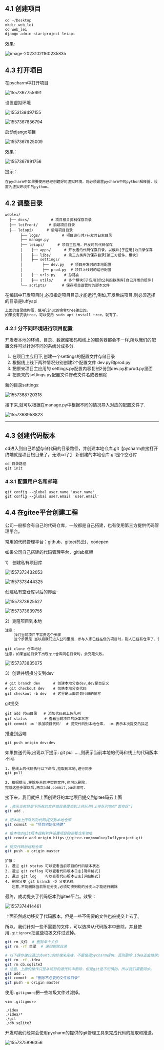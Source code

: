 ## 4.1 创建项目

```python
cd ~/Desktop
mkdir web_lei
cd web_lei
django-admin startproject leiapi
```

效果:

![image-20231021160235835](3.项目搭建.assets/image-20231021160235835.png)



## 4.3 打开项目

在pycharm中打开项目

![1557367755691](3.项目搭建.assets/1557367755691.png)

设置虚拟环境

![1553139497155](3.项目搭建.assets/1553139497155.png)



![1557367856794](3.项目搭建.assets/1557367856794.png)



启动django项目

![1557367925009](3.项目搭建.assets/1557367925009.png)

效果：

![1557367991756](3.项目搭建.assets/1557367991756.png)

提示：

```
在pycharm中如果要使用已经创建好的虚拟环境，则必须设置pycharm中的python解释器，设置为虚拟环境中的python。
```



## 4.2 调整目录

```
weblei/
  ├── docs/          # 项目相关资料保存目录
  ├── leiFront/     # 前端项目目录
  ├── leiapi/      # 后端项目目录
       ├── logs/          # 项目运行时/开发时日志目录
       ├── manage.py
       ├── leiapi/      # 项目主应用，开发时的代码保存
       │    ├── apps/      # 开发者的代码保存目录，以模块[子应用]为目录保存
       │    ├── libs/      # 第三方类库的保存目录[第三方组件、模块]
       │    ├── settings/
       │         ├── dev.py   # 项目开发时的本地配置
       │         ├── prod.py  # 项目上线时的运行配置
       │    ├── urls.py    # 总路由
       │    ├── utils/     # 多个模块[子应用]的公共函数类库[自己开发的组件]
       └── scripts/       # 保存项目运营时的脚本文件
```

在编辑中开发项目时,必须指定项目目录才能运行,例如,开发后端项目,则必须选择的目录是luffyapi

```bash
上面的目录结构图，使用linux的命令tree输出的。
如果没有安装tree，可以使用 sudo apt install tree，就有了。
```

### 4.2.1 分不同环境进行项目配置

开发者本地的环境、目录、数据库密码和线上的服务器都会不一样,所以我们的配置文件可以针对不同的系统分成多分.

1. 在项目主应用下,创建一个settings的配置文件存储目录
2. 根据线上线下两种情况分别创建2个配置文件 dev.py和prod.py
3. 把原来项目主应用的 settings.py配置内容复制2份到dev.py和prod.py里面
4. 把原来的settings.py配置文件修改文件名或者删除

新的目录settings:

![1557368720318](3.项目搭建.assets/1557368720318.png)

接下来,就可以根据在manage.py中根据不同的情况导入对应的配置文件了.

![1557368958823](3.项目搭建.assets/1557368958823.png)

---

## 4.3 创建代码版本

cd进入到自己希望存储代码的目录路径，并创建本地仓库.git【pycharm直接打开终端就是项目根目录了。无须cd了】
新创建的本地仓库.git是个空仓库

```python
cd 目录路径
git init
```



### 4.3.1 配置用户名和邮箱

```
git config --global user.name 'user.name'
git config --global user.email 'user.email'
```



## 4.4 在gitee平台创建工程

公司一般都会有自己的代码仓库，一般都是自己搭建，也有使用第三方提供代码管理平台。

常用的代码管理平台：github、gitee(码云)、codepen

如果公司自己搭建的代码管理平台，gitlab框架

1） 创建私有项目库

![1557373432053](3.项目搭建.assets/1557373432053.png)

![1557373444325](3.项目搭建.assets/1557373444325.png)



创建私有空仓库以后的界面:

![1557373625527](3.项目搭建.assets/1557373625527.png)

![1557373639755](3.项目搭建.assets/1557373639755.png)

2）克隆项目到本地

```python
注意：
	我们当前项目不需要这个步骤
    这个步骤是 当以后我们进入公司里面，参与人家已经在做的项目时，别人已经有仓库了，但是我们是新人加入项目中的，那么我们不需要在自己本地进行git init，直接git clone 复制别人的仓库代码
```



```
git clone 仓库地址
注意，如果当前目录下出现git仓库同名目录时，会克隆失败。
```

![1557373835075](3.项目搭建.assets/1557373835075.png)



3）创建并切换分支到dev

```
# git branch dev      # 创建本地分支dev,dev是自定义
# git checkout dev    # 切换本地分支代码
git checkout -b dev   # 这里是上面两句代码的简写
```



git提交

```shell
git add 代码目录   # 添加代码到上传队列
git status        # 查看当前项目的版本状态
git commit -m '添加项目代码'  # 提交代码到本地仓库， -m 表示本次提交的描述
```

推送到远端

```shell
git push origin dev:dev
```

如果推送代码,出现以下提示: git pull ....,则表示当前本地的代码和线上的代码版本不同.

```
1. 把线上的代码执行以下命令,拉取到本地,进行同步
git pull

2. 根据提示,移除多余的冲突的文件,也可以删除.
完成这些步骤以后,再次add,commit,push即可.
```



接下来，我们就把上面创建好的本地项目提交到gitee码云上面

```bash
# .表示当前目录下所有的文件或目录提交到上传队列[上传队列也叫"暂存区"]
git add .

# 把本地上传队列的代码提交到本地仓库
git commit -m "项目初始化搭建"

# 给本地的git版本控制软件设置项目的远程仓库地址
git remote add origin https://gitee.com/mooluo/luffyproject.git

# 提交代码给远程仓库
git push -u origin master
```



```
扩展：
1. 通过 git status 可以查看当前项目的代码版本状态
2. 通过 git reflog 可以查看代码版本日志[简单格式]
3. 通过 git log    可以查看代码版本日志[详细格式]
4. 删除分支 git branch -D 分支名称
   注意,不能删除当前所在分支,必须切换到别的分支上才能进行删除
```

最终，成功提交了代码版本到gitee平台。效果：

![1557374414461](3.项目搭建.assets/1557374414461.png)

上面虽然成功移交了代码版本，但是一些不需要的文件也被提交上去了。

所以，我们针对一些不需要的文件，可以选择从代码版本中删除，并且使用`.gitignore`把这些垃圾文件过滤掉。

```bash
git rm 文件  # 删除单个文件
git rm -rf 目录  # 递归删除目录

# 以下操作建议通过ubuntu的终端来完成，不要使用pycharm提供，否则删除.idea还会继续生成。
git rm -rf .idea
git rm db.sqlite3
# 注意，上面的操作只是从项目的源代码中删除，但是git是不知情的，所以我们需要同步。
git add .
git commit -m "删除不必要的文件或目录"
git push -u origin master
```

使用``.gitignore``把一些垃圾文件过滤掉。

```
vim .gitignore

./idea
./idea/*
./git
./db.sqlite3
```

开发时我们经常会使用pycharm的提供的git管理工具来完成代码的拉取和推送。

![1557375896356](3.项目搭建.assets/1557375896356.png)